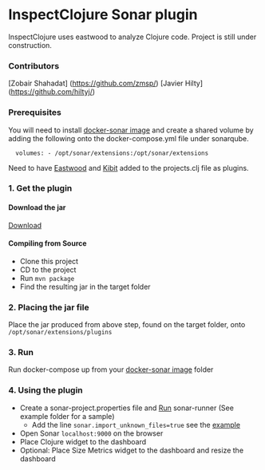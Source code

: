# InspectClojure Sonar plugin
InspectClojure uses eastwood to analyze Clojure code. Project is still under construction.

### Contributors
[Zobair Shahadat] (https://github.com/zmsp/)
[Javier Hilty] (https://github.com/hiltyj/)

### Prerequisites

You will need to install [docker-sonar image](https://github.com/harbur/docker-sonarqube) and create a shared volume by adding the following onto the docker-compose.yml file under sonarqube. 

`  volumes:
    - /opt/sonar/extensions:/opt/sonar/extensions`

Need to have [Eastwood](https://github.com/jonase/eastwood) and [Kibit](https://github.com/jonase/kibit) added to the projects.clj file as plugins.


### 1. Get the plugin

#### Download the jar
[Download](HTTP://example.com)

#### Compiling from Source
* Clone this project
* CD to the project
* Run `mvn package`
* Find the resulting jar in the target folder

### 2. Placing the jar file 

Place the jar produced from above step, found on the target folder, onto `/opt/sonar/extensions/plugins`

### 3. Run 
Run docker-compose up from your [docker-sonar image](https://github.com/harbur/docker-sonarqube) folder

### 4. Using the plugin

* Create a sonar-project.properties file and [Run](http://docs.sonarqube.org/display/SONAR/Analyzing+Source+Code) sonar-runner (See example folder for a sample)
    * Add the line `sonar.import_unknown_files=true` see the [example](tree/master/Example/)
* Open Sonar `localhost:9000` on the browser 
* Place Clojure widget to the dashboard
* Optional: Place Size Metrics widget to the dashboard and resize the dashboard

